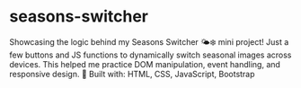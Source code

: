 # seasons-switcher
Showcasing the logic behind my Seasons Switcher 🌤️❄️ mini project! Just a few buttons and JS functions to dynamically switch seasonal images across devices. This helped me practice DOM manipulation, event handling, and responsive design.  🔧 Built with: HTML, CSS, JavaScript, Bootstrap
